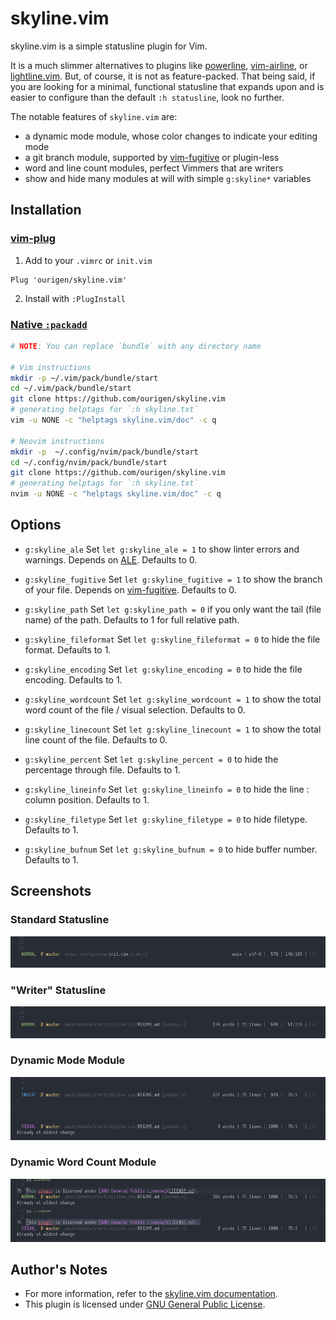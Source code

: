 # skyline.vim

skyline.vim is a simple statusline plugin for Vim.

It is a much slimmer alternatives to plugins like [powerline](https://github.com/powerline/powerline), [vim-airline](https://github.com/vim-airline/vim-airline), or [lightline.vim](https://github.com/itchyny/lightline.vim). But, of course, it is not as feature-packed. That being said, if you are looking for a minimal, functional statusline that expands upon and is easier to configure than the default `:h statusline`, look no further.

The notable features of `skyline.vim` are:

* a dynamic mode module, whose color changes to indicate your editing mode
* a git branch module, supported by [vim-fugitive](https://github.com/tpope/vim-fugitive) or plugin-less
* word and line count modules, perfect Vimmers that are writers
* show and hide many modules at will with simple `g:skyline*` variables

## Installation

### [vim-plug](https://github.com/junegunn/vim-plug)

1. Add to your `.vimrc` or `init.vim`

```
Plug 'ourigen/skyline.vim'
```

2. Install with `:PlugInstall`

### [Native `:packadd`](https://vimhelp.org/repeat.txt.html#packages)

```sh
# NOTE: You can replace `bundle` with any directory name

# Vim instructions
mkdir -p ~/.vim/pack/bundle/start
cd ~/.vim/pack/bundle/start
git clone https://github.com/ourigen/skyline.vim
# generating helptags for `:h skyline.txt`
vim -u NONE -c "helptags skyline.vim/doc" -c q

# Neovim instructions
mkdir -p  ~/.config/nvim/pack/bundle/start
cd ~/.config/nvim/pack/bundle/start
git clone https://github.com/ourigen/skyline.vim
# generating helptags for `:h skyline.txt`
nvim -u NONE -c "helptags skyline.vim/doc" -c q
```

## Options

* `g:skyline_ale` Set `let g:skyline_ale = 1` to show linter errors and warnings. Depends on
	[ALE](https://github.com/dense-analysis/ale). Defaults to 0.

* `g:skyline_fugitive` Set `let g:skyline_fugitive = 1` to show the branch of your file. Depends on [vim-fugitive](https://github.com/tpope/vim-fugitive). Defaults to 0.

* `g:skyline_path` Set `let g:skyline_path = 0` if you only want the tail (file name) of the path. Defaults to 1 for full relative path.

* `g:skyline_fileformat` Set `let g:skyline_fileformat = 0` to hide the file format. Defaults to 1.

* `g:skyline_encoding`  Set `let g:skyline_encoding = 0` to hide the file encoding. Defaults to 1.

* `g:skyline_wordcount` Set `let g:skyline_wordcount = 1` to show the total word count of the file / visual selection. Defaults to 0.

* `g:skyline_linecount` Set `let g:skyline_linecount = 1` to show the total line count of the file. Defaults to 0.

* `g:skyline_percent` Set `let g:skyline_percent = 0` to hide the percentage through file. Defaults to 1.

* `g:skyline_lineinfo` Set `let g:skyline_lineinfo = 0` to hide the line : column position. Defaults to 1.

* `g:skyline_filetype` Set `let g:skyline_filetype = 0` to hide filetype. Defaults to 1.

* `g:skyline_bufnum` Set `let g:skyline_bufnum = 0` to hide buffer number. Defaults to 1.

## Screenshots

### Standard Statusline
![](asset/normal.png)

### "Writer" Statusline
![](asset/writer.png)

### Dynamic Mode Module
![](asset/mode.png)

### Dynamic Word Count Module
![](asset/word.png)

## Author's Notes

* For more information, refer to the [skyline.vim documentation](doc/skyline.txt).
* This plugin is licensed under [GNU General Public License](LICENSE.md).
